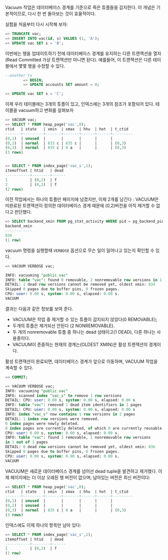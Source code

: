 
Vacuum 작업은 데이터베이스 경계를 기준으로 죽은 튜플들을 감지한다.
이 개념은 기본적이므로, 다시 한 번 돌아보는 것이 효율적이다.

실험을 처음부터 다시 시작해 보자:

```sql
=> TRUNCATE vac;
=> INSERT INTO vac(id, s) VALUES (1, 'A');
=> UPDATE vac SET s = 'B';
```

이번에는 행을 업데이트하기 전에 데이터베이스 경계를 유지하는 다른 트랜잭션을 열자(Read Committed 가상 트랜잭션만 아니면 된다). 예를들어, 이 트랜잭션은 다른 테이블에서 몇몇 행을 수정할 수 있다.


```sql
--another tx
		=> BEGIN;
		=> UPDATE accounts SET amount = 0;
```

```sql
=> UPDATE vac SET s = 'C';
```

이제 우리 테이블에는 3개의 튜플이 있고, 인덱스에는 3개의 참조가 포함되어 있다.
테이블을 vacuum하고 변화를 살펴보자

```sql
=> VACUUM vac;
=> SELECT * FROM heap_page('vac',0);
ctid   | state   | xmin  | xmax  | hhu  | hot  | t_ctid
-------+---------+-------+-------+------+------+---------
(0,1)  | unused  |       |       |      |      |
(0,2)  | normal  | 833 c | 835 c |      |      | (0,3)
(0,3)  | normal  | 835 c | 0 a   |      |      | (0,3)
(3 rows)


=> SELECT * FROM index_page('vac_s',1);
itemoffset | htid   | dead
-----------+--------+------
1          | (0,2)  | f
2          | (0,3)  | f
(2 rows)
```

이전 작업에서는 하나의 튜플만 페이지에 남겼지만, 이제 2개를 남긴다 : 
VACUUM은 미완료된 트랜잭션이 정의한 데이터베이스 경계 때문에 (0,2)버전을 아직 제거할 수 없다고 판단했다. 

```sql
=> SELECT backend_xmin FROM pg_stat_activity WHERE pid = pg_backend_pid();
backend_xmin
------------
834
(1 row)
```

vacuum 명령을 실행할때 `VERBOSE` 옵션으로 무슨 일이 일어나고 있는지 확인할 수 있다.

```sql
=> VACUUM VERBOSE vac;

INFO: vacuuming "public.vac"
INFO: table "vac": found 0 removable, 2 nonremovable row versions in 1 out of 1 pages
DETAIL: 1 dead row versions cannot be removed yet, oldest xmin: 834
Skipped 0 pages due to buffer pins, 0 frozen pages.
CPU: user: 0.00 s, system: 0.00 s, elapsed: 0.00 s.
VACUUM
```

결과는 다음과 같은 정보를 보여 준다.

- VACUUM은 작업 중 제거할 수 있는 튜플이 감지되지 않았다(0 REMOVABLE);
- 두개의 튜플은 제거되선 안된다 (2 NONREMOVABLE).
- 두 개의 nonremovable 튜플 중 하나는 dead 상태이고(1 DEAD), 다른 하나는 사용중이다.
- VACUUM이 존중하는 현재의 경계는(OLDEST XMIN)은 활성 트랜잭션의 경계이다.

활성 트랜잭션이 완료되면, 데이터베이스 경계가 앞으로 이동하며, VACUUM 작업을 계속할 수 있다.

```SQL
=> COMMIT;

=> VACUUM VERBOSE vac;
INFO: vacuuming "public.vac"
INFO: scanned index "vac_s" to remove 1 row versions
DETAIL: CPU: user: 0.00 s, system: 0.00 s, elapsed: 0.00 s
INFO: table "vac": removed 1 dead item identifiers in 1 pages
DETAIL: CPU: user: 0.00 s, system: 0.00 s, elapsed: 0.00 s
INFO: index "vac_s" now contains 1 row versions in 2 pages
DETAIL: 1 index row versions were removed.
0 index pages were newly deleted.
0 index pages are currently deleted, of which 0 are currently reusable.
CPU: user: 0.00 s, system: 0.00 s, elapsed: 0.00 s.
INFO: table "vac": found 1 removable, 1 nonremovable row versions
in 1 out of 1 pages
DETAIL: 0 dead row versions cannot be removed yet, oldest xmin: 836
Skipped 0 pages due to buffer pins, 0 frozen pages.
CPU: user: 0.00 s, system: 0.00 s, elapsed: 0.00 s.
VACUUM
```

VACUUM은 새로운 데이터베이스 경계를 넘어선 dead tuple을 발견하고 제거했다.
이제 페이지에는 더 이상 오래된 행 버전이 없으며; 남아있는 버전은 최신 버전이다:

```sql
=> SELECT * FROM heap_page('vac',0);
ctid   | state   | xmin  | xmax  | hhu  | hot  | t_ctid
-------+---------+-------+-------+------+------+---------
(0,1)  | unused  |       |       |      |      |
(0,2)  | unused  |       |       |      |      |
(0,3)  | normal  | 835 c | 0 a   |      |      | (0,3)
(3 rows)
```

인덱스에도 이제 하나의 항목만 남아 있다:

```sql
=> SELECT * FROM index_page('vac_s',1);
itemoffset | htid   | dead
-----------+--------+------
1          | (0,3)  | f
(1 row)
```